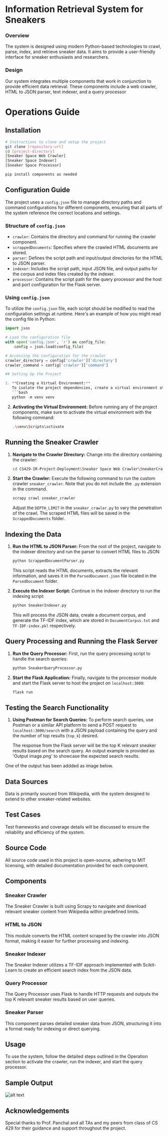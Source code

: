 # Information Retrieval System for Sneakers


### Overview
The system is designed using modern Python-based technologies to crawl, parse, index, and retrieve sneaker data. It aims to provide a user-friendly interface for sneaker enthusiasts and researchers.

### Design
Our system integrates multiple components that work in conjunction to provide efficient data retrieval. These components include a web crawler, HTML to JSON parser, text indexer, and a query processor


# Operations Guide

## Installation

```bash
# Instructions to clone and setup the project
git clone [repository-url]
cd [project-directory] 
[Sneaker Space Web Crawler]
[Sneaker Space Indexer]
[Sneaker Space Processor]

pip install components as needed

```
## Configuration Guide

The project uses a `config.json` file to manage directory paths and command configurations for different components, ensuring that all parts of the system reference the correct locations and settings.

### Structure of `config.json`

- `crawler`: Contains the directory and command for running the crawler component.
- `scrappedDocuments`: Specifies where the crawled HTML documents are stored.
- `parser`: Defines the script path and input/output directories for the HTML to JSON parser.
- `indexer`: Includes the script path, input JSON file, and output paths for the corpus and index files created by the indexer.
- `processor`: Contains the script path for the query processor and the host and port configuration for the Flask server.

### Using `config.json`

To utilize the `config.json` file, each script should be modified to read the configuration settings at runtime. Here's an example of how you might read the config file in Python:

```python
import json

# Load the configuration file
with open('config.json', 'r') as config_file:
    config = json.load(config_file)

# Accessing the configuration for the crawler
crawler_directory = config['crawler']['directory']
crawler_command = config['crawler']['command']

## Setting Up the Project

1. **Creating a Virtual Environment:**
   To isolate the project dependencies, create a virtual environment at the root of the project directory.
   ```bash
   python -m venv venv
   ```

2. **Activating the Virtual Environment:**
   Before running any of the project components, make sure to activate the virtual environment with the following command:
   ```bash
   .\venv\Scripts\activate
   ```

## Running the Sneaker Crawler

1. **Navigate to the Crawler Directory:**
   Change into the directory containing the crawler:
   ```bash
   cd CS429-IR-Project-Deployment\Sneaker Space Web Crawler\SneakerCrawler
   ```

2. **Start the Crawler:**
   Execute the following command to run the custom crawler `sneaker_crawler`. Note that you do not include the `.py` extension in the command.
   ```bash
   scrapy crawl sneaker_crawler
   ```
   Adjust the `DEPTH_LIMIT` in the `sneaker_crawler.py` to vary the penetration of the crawl. The scraped HTML files will be saved in the `ScrappedDocuments` folder.

## Indexing the Data

1. **Run the HTML to JSON Parser:**
   From the root of the project, navigate to the indexer directory and run the parser to convert HTML files to JSON:
   ```bash
   python ScrappedDocumentParser.py
   ```
   This script reads the HTML documents, extracts the relevant information, and saves it in the `ParsedDocument.json` file located in the `ParsedDocument` folder.

2. **Execute the Indexer Script:**
   Continue in the indexer directory to run the indexing script:
   ```bash
   python SneakerIndexer.py
   ```
   This will process the JSON data, create a document corpus, and generate the TF-IDF index, which are stored in `DocumentCorpus.txt` and `TF-IDF-index.pkl` respectively.

## Query Processing and Running the Flask Server

1. **Run the Query Processor:**
   First, run the query processing script to handle the search queries:
   ```bash
   python SneakerQueryProcessor.py
   ```

2. **Start the Flask Application:**
   Finally, navigate to the processor module and start the Flask server to host the project on `localhost:3000`:
   ```bash
   flask run
   ```

## Testing the Search Functionality

1. **Using Postman for Search Queries:**
   To perform search queries, use Postman or a similar API platform to send a POST request to `localhost:3000/search` with a JSON payload containing the query and the number of top results (`top_k`) desired.

   The response from the Flask server will be the top K relevant sneaker results based on the search query. An output example is provided as 'Output image.png' to showcase the expected search results.

One of the output has been addded as image below.

## Data Sources
Data is primarily sourced from Wikipedia, with the system designed to extend to other sneaker-related websites.

## Test Cases
Test frameworks and coverage details will be discussed to ensure the reliability and efficiency of the system.

## Source Code
All source code used in this project is open-source, adhering to MIT licensing, with detailed documentation provided for each component.

## Components

### Sneaker Crawler

The Sneaker Crawler is built using Scrapy to navigate and download relevant sneaker content from Wikipedia within predefined limits.

### HTML to JSON

This module converts the HTML content scraped by the crawler into JSON format, making it easier for further processing and indexing.


### Sneaker Indexer

The Sneaker Indexer utilizes a TF-IDF approach implemented with Scikit-Learn to create an efficient search index from the JSON data.


### Query Processor

The Query Processor uses Flask to handle HTTP requests and outputs the top K relevant sneaker results based on user queries.



### Sneaker Parser

This component parses detailed sneaker data from JSON, structuring it into a format ready for indexing or direct querying.

## Usage

To use the system, follow the detailed steps outlined in the Operation section to activate the crawler, run the indexer, and start the query processor.

## Sample Output

![alt text](https://github.com/Arup-Chauhan/CS429-IR-Project-Deployment/blob/main/Output%20image.png)


## Acknowledgements

Special thanks to Prof. Panchal and all TAs and my peers from class of CS 429 for their guidance and support throughout the project.

